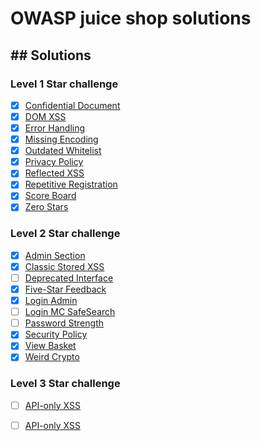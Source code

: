 # OWASP juice shop solutions

## ## Solutions

### Level 1 Star challenge

- [x] [Confidential Document](../master/Level%201/confidential-doc.md)
- [x] [DOM XSS](../master/Level%201/dom-xss.md)
- [x] [Error Handling](../master/Level%201/error-handling.md)
- [x] [Missing Encoding](../master/Level%201/missing-encoding.md)
- [x] [Outdated Whitelist](../master/Level%201/outdated-whitelist.md)
- [x] [Privacy Policy](../master/Level%201/privacy-policy.md)
- [x] [Reflected XSS](../master/Level%201/reflected-xss.md)
- [x] [Repetitive Registration](../master/Level%201/repeat-register.md)
- [x] [Score Board](../master/Level%201/score-board.md)
- [x] [Zero Stars](../master/Level%201/zero-stars.md)

### Level 2 Star challenge

- [x] [Admin Section](../master/Level%202/admin-section.md)
- [x] [Classic Stored XSS](../master/Level%202/classic-stored-xss.md)
- [ ] [Deprecated Interface]()
- [x] [Five-Star Feedback](../master/Level%202/five-star-feedback.md)
- [x] [Login Admin](../master/Level%202/login-admin.md)
- [ ] [Login MC SafeSearch]()
- [ ] [Password Strength]()
- [x] [Security Policy](../master/Level%202/security-policy.md)
- [x] [View Basket](../master/Level%202/view-basket.md)
- [x] [Weird Crypto](../master/Level%202/wierd-crypto.md)

### Level 3 Star challenge

- [ ] [API-only XSS](../master/Level%203/admin-section.md)
- [ ] [API-only XSS](../master/Level%203/admin-section.md)




